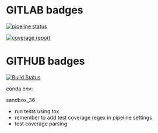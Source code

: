 # GITLAB badges

[![pipeline status](https://gitlab.com/theRealSuperMario/theSandboxProject/badges/master/pipeline.svg)](https://gitlab.com/theRealSuperMario/theSandboxProject/commits/master)

[![coverage report](https://gitlab.com/theRealSuperMario/theSandboxProject/badges/master/coverage.svg)](https://gitlab.com/theRealSuperMario/theSandboxProject/commits/master)


# GITHUB badges

[![Build Status](https://travis-ci.org/theRealSuperMario/python_ci_sandbox.svg?branch=master)](https://travis-ci.org/theRealSuperMario/python_ci_sandbox)



conda env:
 
sandbox_36



* run tests using tox
* remember to add test coverage regex in pipeline settings
* test coverage parsing

